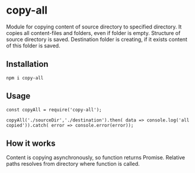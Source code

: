 # copy-all #
Module for copying content of source directory to specified directory. It copies all content-files and folders, 
even if folder is empty. Structure of source directory is saved. Destination folder is creating, if it exists content of this folder 
is saved.
## Installation ##
`npm i copy-all`    

##  Usage  ##    
`const copyAll = require('copy-all');`    

`copyAll('./sourceDir','./destination').then( data => console.log('all copied')).catch( error => console.error(error));`    

## How it works ##    
Content is copying asynchronously, so function returns Promise. Relative paths resolves from directory where function is called.
